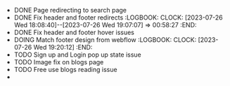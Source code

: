 - DONE Page redirecting to search page
- DONE Fix header and footer redirects
  :LOGBOOK:
  CLOCK: [2023-07-26 Wed 18:08:40]--[2023-07-26 Wed 19:07:07] =>  00:58:27
  :END:
- DONE Fix header and footer hover issues
- DOING Match footer design from webflow
  :LOGBOOK:
  CLOCK: [2023-07-26 Wed 19:20:12]
  :END:
- TODO Sign up and Login pop up state issue
- TODO Image fix on blogs page
- TODO Free use blogs reading issue
-